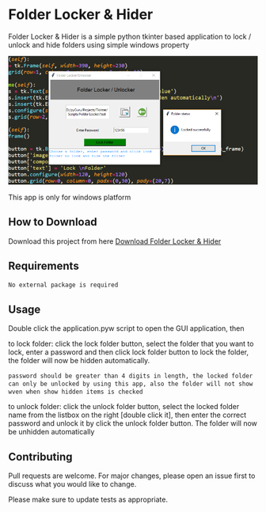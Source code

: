 # Folder Locker & Hider

Folder Locker & Hider is a simple python tkinter based application to lock / unlock and hide folders
using simple windows property

![Alt text](app.png?raw=true "Folder Locker & Hider")

This app is only for windows platform

## How to Download

Download this project from here [Download Folder Locker & Hider](https://downgit.github.io/#/home?url=https://github.com/pyGuru123/Tkinter-Applications/tree/master/Folder%20Locker%20%26%20Hider)

## Requirements

	No external package is required

## Usage

Double click the application.pyw script to open the GUI application, then

to lock folder:
	click the lock folder button, select the folder that you want to lock, enter a password and then click lock folder button to lock the folder, the folder will now be hidden automatically.

	password should be greater than 4 digits in length, the locked folder can only be unlocked by using this app, also the folder will not show wven when show hidden items is checked

to unlock folder:
	click the unlock folder button, select the locked folder name from the listbox on the right [double click it], then enter the correct password and unlock it by click the unlock folder button.
	The folder will now be unhidden automatically


## Contributing
Pull requests are welcome. For major changes, please open an issue first to discuss what you would like to change.

Please make sure to update tests as appropriate.